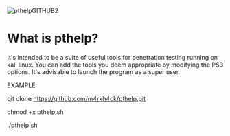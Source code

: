 ![pthelpGITHUB2](https://user-images.githubusercontent.com/92309458/136800956-fe6308b0-e5e2-4630-9900-b7ac77d7cd54.png)
# What is pthelp?
It's intended to be a suite of useful tools for penetration testing running on kali linux. You can add the tools you deem appropriate by modifying the PS3 options. It's advisable to launch the program as a super user.

EXAMPLE:

git clone https://github.com/m4rkh4ck/pthelp.git

chmod +x pthelp.sh

./pthelp.sh
